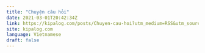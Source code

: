 ```yaml
---
title: "Chuyện câu hỏi"
date: 2021-03-01T20:42:34Z
link: https://kipalog.com/posts/Chuyen-cau-hoi?utm_medium=RSS&utm_source=news.12bit.vn
site: kipalog.com
language: Vietnamese
draft: false
---
```

